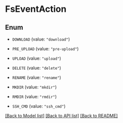# FsEventAction

## Enum


* `DOWNLOAD` (value: `"download"`)

* `PRE_UPLOAD` (value: `"pre-upload"`)

* `UPLOAD` (value: `"upload"`)

* `DELETE` (value: `"delete"`)

* `RENAME` (value: `"rename"`)

* `MKDIR` (value: `"mkdir"`)

* `RMDIR` (value: `"rmdir"`)

* `SSH_CMD` (value: `"ssh_cmd"`)


[[Back to Model list]](../README.md#documentation-for-models) [[Back to API list]](../README.md#documentation-for-api-endpoints) [[Back to README]](../README.md)


